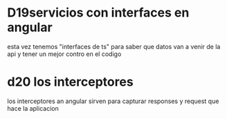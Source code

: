 # D19servicios con interfaces en angular

esta vez tenemos "interfaces de ts" para saber que datos van a venir de la api y tener un mejor contro en el codigo

# d20 los interceptores 

los interceptores an angular sirven para capturar responses y request que hace la aplicacion 

